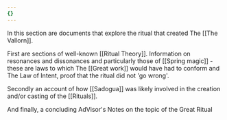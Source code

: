 ```yaml
---
{}
---
```


In this section are documents that explore the ritual that created The [[The Vallorn]].

First are sections of well-known [[Ritual Theory]]. Information on resonances and dissonances and particularly those of [[Spring magic]] - these are laws to which The [[Great work]] would have had to conform and The Law of Intent, proof that the ritual did not 'go wrong'.

Secondly an account of how [[Sadogua]] was likely involved in the creation and/or casting of the [[Rituals]].

And finally, a concluding AdVisor's Notes on the topic of the Great Ritual